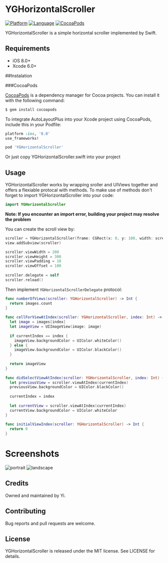 # YGHorizontalScroller
[![Platform](http://img.shields.io/badge/platform-ios-blue.svg?style=flat
)](https://developer.apple.com/iphone/index.action)
[![Language](http://img.shields.io/badge/language-swift-brightgreen.svg?style=flat
)](https://developer.apple.com/swift)
[![CocoaPods](https://img.shields.io/badge/pod-v0.0.3-blue.svg)]()

YGHorizontalScroller is a simple horizontal scroller implemented by Swift.

## Requirements

* iOS 8.0+
* Xcode 6.0+

##Instalation

###CocoaPods

[CocoaPods](https://cocoapods.org/) is a dependency manager for Cocoa projects. You can install it with the following command:

```bash
$ gem install cocoapods
```

To integrate AutoLayoutPlus into your Xcode project using CocoaPods, include this in your Podfile:

```ruby
platform :ios, '8.0'
use_frameworks!

pod 'YGHorizontalScroller'
```

Or just copy YGHorizontalScroller.swift into your project

## Usage

YGHorizontalScroller works by wrapping sroller and UIViews together and offers a flexiable protocal with methods. To make use of methods don't forget to import YGHorizontalScroller into your code:

```swift
import YGHorizontalScroller
```
**Note: If you encounter an import error, building your project may resolve the problem**

You can create the scroll view by:
```swift
scroller = YGHorizontalScroller(frame: CGRect(x: 0, y: 100, width: screenWidth, height: 300))
view.addSubview(scroller)

scroller.viewWidth = 200
scroller.viewHeight = 300
scroller.viewPadding = 10
scroller.viewOffset = 100
  
scroller.delegate = self
scroller.reload()
```

Then implement `YGHorizontalScrollerDelegate` protocol:
```swift
func numberOfViews(scroller: YGHorizontalScroller) -> Int {
  return images.count
}
  
func cellForViewAtIndex(scroller: YGHorizontalScroller, index: Int) -> UIView {
  let image = images[index]
  let imageView = UIImageView(image: image)
      
  if currentIndex == index {
    imageView.backgroundColor = UIColor.whiteColor()
  } else {
    imageView.backgroundColor = UIColor.blackColor()
  }
    
  return imageView
}
  
func didSelectViewAtIndex(scroller: YGHorizontalScroller, index: Int) {
  let previousView = scroller.viewAtIndex(currentIndex)
  previousView.backgroundColor = UIColor.blackColor()
    
  currentIndex = index
    
  let currentView = scroller.viewAtIndex(currentIndex)
  currentView.backgroundColor = UIColor.whiteColor
}
  
func initialViewIndex(scroller: YGHorizontalScroller) -> Int {
  return 0
}
```

# Screenshots
![portrait](https://github.com/soapyigu/YGHorizontalScroller/blob/master/Screenshots/portrait.gif)
![landscape](https://github.com/soapyigu/YGHorizontalScroller/blob/master/Screenshots/landscape.gif)

## Credits

Owned and maintained by Yi. 

## Contributing

Bug reports and pull requests are welcome.

## License

YGHorizontalScroller is released under the MIT license. See LICENSE for details.
